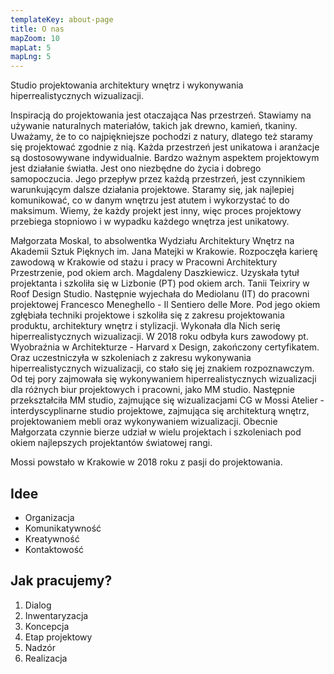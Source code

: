 ```yaml
---
templateKey: about-page
title: O nas
mapZoom: 10
mapLat: 5
mapLng: 5
---
```

Studio projektowania architektury wnętrz i wykonywania  hiperrealistycznych wizualizacji.

Inspiracją do projektowania jest otaczająca Nas przestrzeń. Stawiamy na używanie naturalnych materiałów, takich jak drewno, kamień, tkaniny. Uważamy, że to co najpiękniejsze pochodzi z natury, dlatego też staramy się projektować zgodnie z nią. Każda przestrzeń jest unikatowa i aranżacje są dostosowywane indywidualnie. Bardzo ważnym aspektem projektowym jest działanie światła. Jest ono niezbędne do życia i dobrego samopoczucia. Jego przepływ przez każdą przestrzeń, jest czynnikiem warunkującym dalsze działania projektowe. Staramy się, jak najlepiej komunikować, co w danym wnętrzu jest atutem i wykorzystać to do maksimum. Wiemy,  że każdy projekt jest inny, więc proces projektowy przebiega stopniowo i w wypadku każdego wnętrza jest unikatowy.

Małgorzata Moskal, to absolwentka Wydziału Architektury Wnętrz na Akademii Sztuk Pięknych im. Jana Matejki w Krakowie. Rozpoczęła karierę zawodową w Krakowie od stażu i pracy w Pracowni Architektury Przestrzenie, pod okiem arch. Magdaleny Daszkiewicz. Uzyskała tytuł projektanta i szkoliła się w Lizbonie (PT) pod okiem arch. Tanii Teixriry w Roof Design Studio. Następnie wyjechała do Mediolanu (IT) do pracowni projektowej Francesco Meneghello - Il Sentiero delle More. Pod jego okiem zgłębiała techniki projektowe i szkoliła się z zakresu projektowania produktu, architektury wnętrz i stylizacji. Wykonała dla Nich serię hiperrealistycznych wizualizacji. W 2018 roku odbyła kurs zawodowy pt. Wyobraźnia w Architekturze - Harvard x Design, zakończony certyfikatem. Oraz uczestniczyła w szkoleniach z zakresu wykonywania hiperrealistycznych wizualizacji, co stało się jej znakiem rozpoznawczym. Od tej pory zajmowała się wykonywaniem hiperrealistycznych wizualizacji dla różnych biur projektowych i pracowni, jako MM studio. Następnie przekształciła MM studio, zajmujące się wizualizacjami CG w Mossi Atelier - interdyscyplinarne studio projektowe, zajmująca się architekturą wnętrz, projektowaniem mebli oraz wykonywaniem wizualizacji.  Obecnie Małgorzata czynnie bierze udział w wielu projektach i szkoleniach pod okiem najlepszych projektantów  światowej rangi. 

Mossi powstało w Krakowie w 2018 roku z pasji do projektowania.

## Idee
* Organizacja
* Komunikatywność
* Kreatywność
* Kontaktowość

## Jak pracujemy?
1. Dialog
1. Inwentaryzacja
1. Koncepcja
1. Etap projektowy
1. Nadzór
1. Realizacja